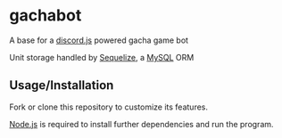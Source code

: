# gachabot

A base for a [discord.js](https://discord.js.org/#/) powered gacha game bot

Unit storage handled by [Sequelize](https://sequelize.org/), a [MySQL](https://www.mysql.com/) ORM

## Usage/Installation

Fork or clone this repository to customize its features.

[Node.js](https://nodejs.org/) is required to install further dependencies and run the program.
